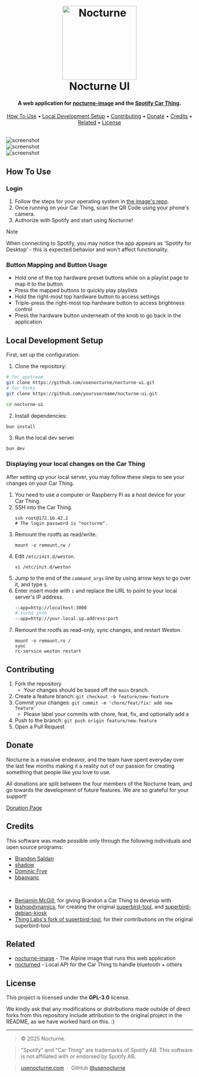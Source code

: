 <h1 align="center">
  <br>
  <img src="https://usenocturne.com/images/logo.png" alt="Nocturne" width="200">
  <br>
  Nocturne UI
  <br>
</h1>

<h4 align="center">A web application for <a href="https://github.com/usenocturne/nocturne-image" target="_blank">nocturne-image</a> and the <a href="https://carthing.spotify.com/" target="_blank">Spotify Car Thing</a>.</h4>

<p align="center">
  <a href="#how-to-use">How To Use</a> •
  <a href="#local-development-setup">Local Development Setup</a> •
  <a href="#contributing">Contributing</a> •
  <a href="#donate">Donate</a> •
  <a href="#credits">Credits</a> •
  <a href="#related">Related</a> •
  <a href="#license">License</a>
</p>

<br>
<img src="https://raw.githubusercontent.com/brandonsaldan/nocturne-image/refs/heads/main/pictures/nocturne-1.png" alt="screenshot">
<br>
<img src="https://raw.githubusercontent.com/brandonsaldan/nocturne-image/refs/heads/main/pictures/nocturne-2.png" alt="screenshot">
<br>
<img src="https://raw.githubusercontent.com/brandonsaldan/nocturne-image/refs/heads/main/pictures/nocturne-3.png" alt="screenshot">

## How To Use

### Login

1. Follow the steps for your operating system in <a href="https://github.com/usenocturne/nocturne-image?tab=readme-ov-file#how-to-use">the image's repo</a>.
2. Once running on your Car Thing, scan the QR Code using your phone's camera.
3. Authorize with Spotify and start using Nocturne!

> [!NOTE]  
> When connecting to Spotify, you may notice the app appears as 'Spotify for Desktop' - this is expected behavior and won't affect functionality.

### Button Mapping and Button Usage

- Hold one of the top hardware preset buttons while on a playlist page to map it to the button
- Press the mapped buttons to quickly play playlists
- Hold the right-most top hardware button to access settings
- Triple-press the right-most top hardware button to access brightness control
- Press the hardware button underneath of the knob to go back in the application

## Local Development Setup

First, set up the configuration:

1. Clone the repository:

```bash
# for upstream
git clone https://github.com/usenocturne/nocturne-ui.git
# for forks
git clone https://github.com/yourusername/nocturne-ui.git

cd nocturne-ui
```

2. Install dependencies:

```bash
bun install
```

3. Run the local dev server

```bash
bun dev
```

### Displaying your local changes on the Car Thing

After setting up your local server, you may follow these steps to see your changes on your Car Thing.

1. You need to use a computer or Raspberry Pi as a host device for your Car Thing.
2. SSH into the Car Thing.
   ```
   ssh root@172.16.42.2
   # The login password is "nocturne".
   ```
3. Remount the rootfs as read/write.
   ```
   mount -o remount,rw /
   ```
4. Edit `/etc/init.d/weston`.
   ```
   vi /etc/init.d/weston
   ```
5. Jump to the end of the `command_args` line by using arrow keys to go over it, and type `$`.
6. Enter insert mode with `i` and replace the URL to point to your local server's IP address.
   ```bash
   --app=http://localhost:3000
   # turns into
   --app=http://your.local.ip.address:port
   ```
7. Remount the rootfs as read-only, sync changes, and restart Weston.
   ```
   mount -o remount,ro /
   sync
   rc-service weston restart
   ```

## Contributing

1. Fork the repository
   - Your changes should be based off the `main` branch.
2. Create a feature branch: `git checkout -b feature/new-feature`
3. Commit your changes: `git commit -m 'chore/feat/fix: add new feature'`
   - Please label your commits with chore, feat, fix, and optionally add a 
4. Push to the branch: `git push origin feature/new-feature`
5. Open a Pull Request

## Donate

Nocturne is a massive endeavor, and the team have spent everyday over the last few months making it a reality out of our passion for creating something that people like you love to use.

All donations are split between the four members of the Nocturne team, and go towards the development of future features. We are so grateful for your support!

[Donation Page](https://usenocturne.com/donate)

## Credits

This software was made possible only through the following individuals and open source programs:

- [Brandon Saldan](https://github.com/brandonsaldan)
- [shadow](https://github.com/68p)
- [Dominic Frye](https://github.com/itsnebulalol)
- [bbaovanc](https://github.com/bbaovanc)

<br>

- [Benjamin McGill](https://www.linkedin.com/in/benjamin-mcgill/), for giving Brandon a Car Thing to develop with
- [bishopdynamics](https://github.com/bishopdynamics), for creating the original [superbird-tool](https://github.com/bishopdynamics/superbird-tool), and [superbird-debian-kiosk](https://github.com/bishopdynamics/superbird-debian-kiosk)
- [Thing Labs's fork of superbird-tool](https://github.com/thinglabsoss/superbird-tool), for their contributions on the original superbird-tool

## Related

- [nocturne-image](https://github.com/usenocturne/nocturne-image) - The Alpine image that runs this web application
- [nocturned](https://github.com/usenocturne/nocturned) - Local API for the Car Thing to handle bluetooth + others

## License

This project is licensed under the **GPL-3.0** license.

We kindly ask that any modifications or distributions made outside of direct forks from this repository include attribution to the original project in the README, as we have worked hard on this. :)

---

> © 2025 Nocturne.

> "Spotify" and "Car Thing" are trademarks of Spotify AB. This software is not affiliated with or endorsed by Spotify AB.

> [usenocturne.com](https://usenocturne.com) &nbsp;&middot;&nbsp;
> GitHub [@usenocturne](https://github.com/usenocturne)
